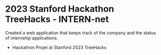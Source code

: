 # 2023 Stanford Hackathon TreeHacks - INTERN-net
Created a web application that keeps track of the company and the status of internship applications. 

* Hackathon Projet at Stanford 2023 TreeHacks
